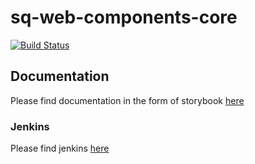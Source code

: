 # sq-web-components-core
[![Build Status](https://jenkins.bank.swissquote.ch/swe-coreweb/buildStatus/icon?job=Frontend/sq-web-components-core/master)](https://jenkins.bank.swissquote.ch/swe-coreweb/job/sq-web-components-core/job/master/)
## Documentation
Please find documentation in the form of storybook [here](https://livedocs.bank.swissquote.ch/js+sq-web-components-core-react/latest)

### Jenkins
Please find jenkins [here](https://jenkins.bank.swissquote.ch/swe-coreweb/job/sq-web-components-core/)
